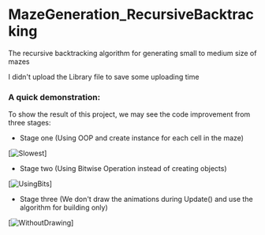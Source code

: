 # MazeGeneration_RecursiveBacktracking
The recursive backtracking algorithm for generating small to medium size of mazes

I didn't upload the Library file to save some uploading time

### A quick demonstration:
To show the result of this project, we may see the code improvement from three stages:

* Stage one (Using OOP and create instance for each cell in the maze)

[![Slowest](https://github.com/YuzhouGuo/MazeGeneration_RecursiveBacktracking/tree/master/VIdeo_Demos/slowest.gif)]

* Stage two (Using Bitwise Operation instead of creating objects)

[![UsingBits](https://github.com/YuzhouGuo/MazeGeneration_RecursiveBacktracking/tree/master/VIdeo_Demos/usingBits.gif)]

* Stage three (We don't draw the animations during Update() and use the algorithm for building only)

[![WithoutDrawing](https://github.com/YuzhouGuo/MazeGeneration_RecursiveBacktracking/tree/master/VIdeo_Demos/withoutDrawing.gif)]
